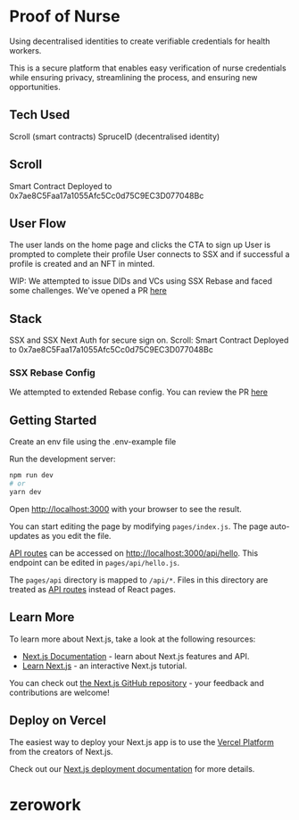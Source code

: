 # Proof of Nurse
Using decentralised identities to create verifiable credentials for health workers. 

This is a secure platform that enables easy verification of nurse credentials while ensuring privacy, streamlining the process, and ensuring new opportunities.

## Tech Used
Scroll (smart contracts)
SpruceID (decentralised identity)

## Scroll
Smart Contract Deployed to 0x7ae8C5Faa17a1055Afc5Cc0d75C9EC3D077048Bc

## User Flow
The user lands on the home page and clicks the CTA to sign up
User is prompted to complete their profile
User connects to SSX and if successful a profile is created and an NFT in minted.

WIP: We attempted to issue DIDs and VCs using SSX Rebase and faced some challenges. We've opened a PR [here](https://github.com/spruceid/rebase/pull/51) 

## Stack
SSX and SSX Next Auth for secure sign on.
Scroll: Smart Contract Deployed to 0x7ae8C5Faa17a1055Afc5Cc0d75C9EC3D077048Bc

### SSX Rebase Config
We attempted to extended Rebase config. You can review the PR [here](https://github.com/spruceid/rebase/pull/51)  

## Getting Started

Create an env file using the .env-example file

Run the development server:

```bash
npm run dev
# or
yarn dev
```

Open [http://localhost:3000](http://localhost:3000) with your browser to see the result.

You can start editing the page by modifying `pages/index.js`. The page auto-updates as you edit the file.

[API routes](https://nextjs.org/docs/api-routes/introduction) can be accessed on [http://localhost:3000/api/hello](http://localhost:3000/api/hello). This endpoint can be edited in `pages/api/hello.js`.

The `pages/api` directory is mapped to `/api/*`. Files in this directory are treated as [API routes](https://nextjs.org/docs/api-routes/introduction) instead of React pages.

## Learn More

To learn more about Next.js, take a look at the following resources:

- [Next.js Documentation](https://nextjs.org/docs) - learn about Next.js features and API.
- [Learn Next.js](https://nextjs.org/learn) - an interactive Next.js tutorial.

You can check out [the Next.js GitHub repository](https://github.com/vercel/next.js/) - your feedback and contributions are welcome!

## Deploy on Vercel

The easiest way to deploy your Next.js app is to use the [Vercel Platform](https://vercel.com/new?utm_medium=default-template&filter=next.js&utm_source=create-next-app&utm_campaign=create-next-app-readme) from the creators of Next.js.

Check out our [Next.js deployment documentation](https://nextjs.org/docs/deployment) for more details.
# zerowork
